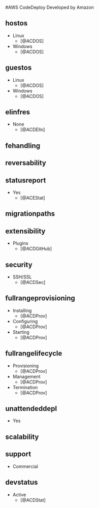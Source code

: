 #AWS CodeDeploy
Developed by Amazon

## hostos
- Linux
    - [@ACDOS]
- Windows
    - [@ACDOS]

## guestos
- Linux
    - [@ACDOS]
- Windows
    - [@ACDOS]

## elinfres
- None
    - [@ACDElIn]

## fehandling


## reversability


## statusreport
- Yes
    - [@ACEStat]

## migrationpaths

## extensibility
- Plugins
    - [@ACDGitHub]

## security
- SSH/SSL
    - [@ACDSec]

## fullrangeprovisioning
- Installing
    - [@ACDProv]
- Configuring
    - [@ACDProv]
- Starting
    - [@ACDProv]

## fullrangelifecycle
- Provisioning
    - [@ACDProv]
- Management
    - [@ACDProv]
- Termination
    - [@ACDProv]

## unattendeddepl
- Yes

## scalability


## support
- Commercial

## devstatus
- Active
    - [@ACDStat]
